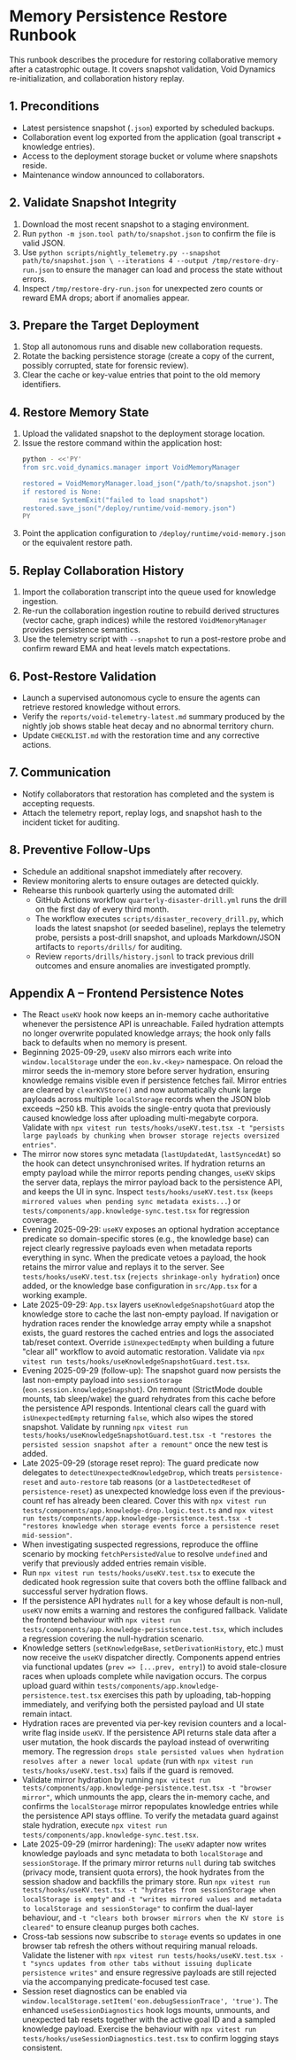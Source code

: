 # Memory Persistence Restore Runbook

This runbook describes the procedure for restoring collaborative memory after a
catastrophic outage. It covers snapshot validation, Void Dynamics
re-initialization, and collaboration history replay.

## 1. Preconditions
- Latest persistence snapshot (`.json`) exported by scheduled backups.
- Collaboration event log exported from the application (goal transcript +
  knowledge entries).
- Access to the deployment storage bucket or volume where snapshots reside.
- Maintenance window announced to collaborators.

## 2. Validate Snapshot Integrity
1. Download the most recent snapshot to a staging environment.
2. Run `python -m json.tool path/to/snapshot.json` to confirm the file is valid
   JSON.
3. Use `python scripts/nightly_telemetry.py --snapshot path/to/snapshot.json \
   --iterations 4 --output /tmp/restore-dry-run.json` to ensure the manager can
   load and process the state without errors.
4. Inspect `/tmp/restore-dry-run.json` for unexpected zero counts or reward EMA
   drops; abort if anomalies appear.

## 3. Prepare the Target Deployment
1. Stop all autonomous runs and disable new collaboration requests.
2. Rotate the backing persistence storage (create a copy of the current, possibly
   corrupted, state for forensic review).
3. Clear the cache or key-value entries that point to the old memory identifiers.

## 4. Restore Memory State
1. Upload the validated snapshot to the deployment storage location.
2. Issue the restore command within the application host:
   ```bash
   python - <<'PY'
   from src.void_dynamics.manager import VoidMemoryManager

   restored = VoidMemoryManager.load_json("/path/to/snapshot.json")
   if restored is None:
       raise SystemExit("failed to load snapshot")
   restored.save_json("/deploy/runtime/void-memory.json")
   PY
   ```
3. Point the application configuration to `/deploy/runtime/void-memory.json` or
   the equivalent restore path.

## 5. Replay Collaboration History
1. Import the collaboration transcript into the queue used for knowledge
   ingestion.
2. Re-run the collaboration ingestion routine to rebuild derived structures
   (vector cache, graph indices) while the restored `VoidMemoryManager` provides
   persistence semantics.
3. Use the telemetry script with `--snapshot` to run a post-restore probe and
   confirm reward EMA and heat levels match expectations.

## 6. Post-Restore Validation
- Launch a supervised autonomous cycle to ensure the agents can retrieve
  restored knowledge without errors.
- Verify the `reports/void-telemetry-latest.md` summary produced by the nightly
  job shows stable heat decay and no abnormal territory churn.
- Update `CHECKLIST.md` with the restoration time and any corrective actions.

## 7. Communication
- Notify collaborators that restoration has completed and the system is
  accepting requests.
- Attach the telemetry report, replay logs, and snapshot hash to the incident
  ticket for auditing.

## 8. Preventive Follow-Ups
- Schedule an additional snapshot immediately after recovery.
- Review monitoring alerts to ensure outages are detected quickly.
- Rehearse this runbook quarterly using the automated drill:
  - GitHub Actions workflow `quarterly-disaster-drill.yml` runs the drill on the
    first day of every third month.
  - The workflow executes `scripts/disaster_recovery_drill.py`, which loads the
    latest snapshot (or seeded baseline), replays the telemetry probe, persists
    a post-drill snapshot, and uploads Markdown/JSON artifacts to
    `reports/drills/` for auditing.
  - Review `reports/drills/history.jsonl` to track previous drill outcomes and
    ensure anomalies are investigated promptly.

## Appendix A – Frontend Persistence Notes

- The React `useKV` hook now keeps an in-memory cache authoritative whenever the
  persistence API is unreachable. Failed hydration attempts no longer overwrite
  populated knowledge arrays; the hook only falls back to defaults when no
  memory is present.
- Beginning 2025-09-29, `useKV` also mirrors each write into
  `window.localStorage` under the `eon.kv.<key>` namespace. On reload the mirror
  seeds the in-memory store before server hydration, ensuring knowledge remains
  visible even if persistence fetches fail. Mirror entries are cleared by
  `clearKVStore()` and now automatically chunk large payloads across multiple
  `localStorage` records when the JSON blob exceeds ~250 kB. This avoids the
  single-entry quota that previously caused knowledge loss after uploading
  multi-megabyte corpora. Validate with
  `npx vitest run tests/hooks/useKV.test.tsx -t "persists large payloads by chunking when browser storage rejects oversized entries"`.
- The mirror now stores sync metadata (`lastUpdatedAt`, `lastSyncedAt`) so the
  hook can detect unsynchronised writes. If hydration returns an empty payload
  while the mirror reports pending changes, `useKV` skips the server data,
  replays the mirror payload back to the persistence API, and keeps the UI in
  sync. Inspect `tests/hooks/useKV.test.tsx` (`keeps mirrored values when pending
  sync metadata exists...`) or `tests/components/app.knowledge-sync.test.tsx` for
  regression coverage.
- Evening 2025-09-29: `useKV` exposes an optional hydration acceptance predicate
  so domain-specific stores (e.g., the knowledge base) can reject clearly
  regressive payloads even when metadata reports everything in sync. When the
  predicate vetoes a payload, the hook retains the mirror value and replays it to
  the server. See `tests/hooks/useKV.test.tsx` (`rejects shrinkage-only hydration`)
  once added, or the knowledge base configuration in `src/App.tsx` for a working
  example.
- Late 2025-09-29: `App.tsx` layers `useKnowledgeSnapshotGuard` atop the knowledge
  store to cache the last non-empty payload. If navigation or hydration races
  render the knowledge array empty while a snapshot exists, the guard restores
  the cached entries and logs the associated tab/reset context. Override
  `isUnexpectedEmpty` when building a future "clear all" workflow to avoid
  automatic restoration. Validate via
  `npx vitest run tests/hooks/useKnowledgeSnapshotGuard.test.tsx`.
- Evening 2025-09-29 (follow-up): The snapshot guard now persists the last
  non-empty payload into `sessionStorage` (`eon.session.knowledgeSnapshot`). On
  remount (StrictMode double mounts, tab sleep/wake) the guard rehydrates from
  this cache before the persistence API responds. Intentional clears call the
  guard with `isUnexpectedEmpty` returning `false`, which also wipes the stored
  snapshot. Validate by running
  `npx vitest run tests/hooks/useKnowledgeSnapshotGuard.test.tsx -t "restores the persisted session snapshot after a remount"` once the new test is added.
- Late 2025-09-29 (storage reset repro): The guard predicate now delegates to
  `detectUnexpectedKnowledgeDrop`, which treats `persistence-reset` and
  `auto-restore` tab reasons (or a `lastDetectedReset` of `persistence-reset`)
  as unexpected knowledge loss even if the previous-count ref has already been
  cleared. Cover this with
  `npx vitest run tests/components/app.knowledge-drop.logic.test.ts` and
  `npx vitest run tests/components/app.knowledge-persistence.test.tsx -t "restores knowledge when storage events force a persistence reset mid-session"`.
- When investigating suspected regressions, reproduce the offline scenario by
  mocking `fetchPersistedValue` to resolve `undefined` and verify that
  previously added entries remain visible.
- Run `npx vitest run tests/hooks/useKV.test.tsx` to execute the dedicated hook
  regression suite that covers both the offline fallback and successful server
  hydration flows.
- If the persistence API hydrates `null` for a key whose default is non-null,
  `useKV` now emits a warning and restores the configured fallback. Validate the
  frontend behaviour with `npx vitest run tests/components/app.knowledge-persistence.test.tsx`,
  which includes a regression covering the null-hydration scenario.
- Knowledge setters (`setKnowledgeBase`, `setDerivationHistory`, etc.) must now
  receive the `useKV` dispatcher directly. Components append entries via
  functional updates (`prev => [...prev, entry]`) to avoid stale-closure races
  when uploads complete while navigation occurs. The corpus upload guard within
  `tests/components/app.knowledge-persistence.test.tsx` exercises this path by
  uploading, tab-hopping immediately, and verifying both the persisted payload
  and UI state remain intact.
- Hydration races are prevented via per-key revision counters and a local-write
  flag inside `useKV`. If the persistence API returns stale data after a user
  mutation, the hook discards the payload instead of overwriting memory. The
  regression `drops stale persisted values when hydration resolves after a newer
  local update` (run with `npx vitest run tests/hooks/useKV.test.tsx`) fails if
  the guard is removed.
- Validate mirror hydration by running
  `npx vitest run tests/components/app.knowledge-persistence.test.tsx -t "browser mirror"`,
  which unmounts the app, clears the in-memory cache, and confirms the
  `localStorage` mirror repopulates knowledge entries while the persistence API
  stays offline. To verify the metadata guard against stale hydration, execute
  `npx vitest run tests/components/app.knowledge-sync.test.tsx`.
- Late 2025-09-29 (mirror hardening): The `useKV` adapter now writes knowledge
  payloads and sync metadata to both `localStorage` and `sessionStorage`. If the
  primary mirror returns `null` during tab switches (privacy mode, transient
  quota errors), the hook hydrates from the session shadow and backfills the
  primary store. Run
  `npx vitest run tests/hooks/useKV.test.tsx -t "hydrates from sessionStorage when localStorage is empty"`
  and `-t "writes mirrored values and metadata to localStorage and sessionStorage"`
  to confirm the dual-layer behaviour, and `-t "clears both browser mirrors when the KV store is cleared"`
  to ensure cleanup purges both caches.
- Cross-tab sessions now subscribe to `storage` events so updates in one
  browser tab refresh the others without requiring manual reloads. Validate the
  listener with
  `npx vitest run tests/hooks/useKV.test.tsx -t "syncs updates from other tabs without issuing duplicate persistence writes"`
  and ensure regressive payloads are still rejected via the accompanying
  predicate-focused test case.
- Session reset diagnostics can be enabled via
  `window.localStorage.setItem('eon.debugSessionTrace', 'true')`. The enhanced
  `useSessionDiagnostics` hook logs mounts, unmounts, and unexpected tab resets
  together with the active goal ID and a sampled knowledge payload. Exercise the
  behaviour with `npx vitest run tests/hooks/useSessionDiagnostics.test.tsx` to
  confirm logging stays consistent.
